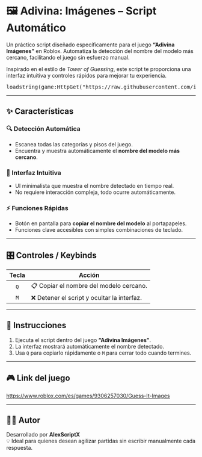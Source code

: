 # 🖼️ Adivina: Imágenes – Script Automático

Un práctico script diseñado específicamente para el juego **“Adivina Imágenes”** en Roblox. Automatiza la detección del nombre del modelo más cercano, facilitando el juego sin esfuerzo manual.

Inspirado en el estilo de *Tower of Guessing*, este script te proporciona una interfaz intuitiva y controles rápidos para mejorar tu experiencia.

<pre>loadstring(game:HttpGet("https://raw.githubusercontent.com/iAlexMX/Adivina-Imagenes/refs/heads/main/Adivina%20Imagenes%20by%20iAlexMX.lua"))()</pre>

---

## ✨ Características

### 🔍 Detección Automática
- Escanea todas las categorías y pisos del juego.
- Encuentra y muestra automáticamente el **nombre del modelo más cercano**.

### 🧠 Interfaz Intuitiva
- UI minimalista que muestra el nombre detectado en tiempo real.
- No requiere interacción compleja, todo ocurre automáticamente.

### ⚡ Funciones Rápidas
- Botón en pantalla para **copiar el nombre del modelo** al portapapeles.
- Funciones clave accesibles con simples combinaciones de teclado.

---

## 🎛️ Controles / Keybinds

| Tecla | Acción                            |
|:-----:|-----------------------------------|
| `Q`   | 📋 Copiar el nombre del modelo cercano. |
| `M`   | ❌ Detener el script y ocultar la interfaz. |

---

## 📎 Instrucciones

1. Ejecuta el script dentro del juego **“Adivina Imágenes”**.
2. La interfaz mostrará automáticamente el nombre detectado.
3. Usa `Q` para copiarlo rápidamente o `M` para cerrar todo cuando termines.

---

## 🎮 Link del juego

https://www.roblox.com/es/games/9306257030/Guess-It-Images


---

## 🧑‍💻 Autor

Desarrollado por **AlexScriptX**  
💡 Ideal para quienes desean agilizar partidas sin escribir manualmente cada respuesta.
